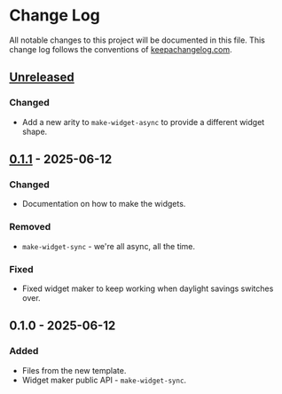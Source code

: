 # Change Log
All notable changes to this project will be documented in this file. This change log follows the conventions of [keepachangelog.com](http://keepachangelog.com/).

## [Unreleased]
### Changed
- Add a new arity to `make-widget-async` to provide a different widget shape.

## [0.1.1] - 2025-06-12
### Changed
- Documentation on how to make the widgets.

### Removed
- `make-widget-sync` - we're all async, all the time.

### Fixed
- Fixed widget maker to keep working when daylight savings switches over.

## 0.1.0 - 2025-06-12
### Added
- Files from the new template.
- Widget maker public API - `make-widget-sync`.

[Unreleased]: https://sourcehost.site/your-name/clojure-generated-tests/compare/0.1.1...HEAD
[0.1.1]: https://sourcehost.site/your-name/clojure-generated-tests/compare/0.1.0...0.1.1
